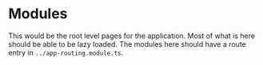 # Modules

This would be the root level pages for the application. Most of what is here should be able to be lazy loaded. The modules here should have a route entry in `../app-routing.module.ts`.
